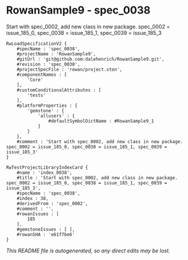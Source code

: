 # RowanSample9 - spec_0038
Start with spec_0002, add new class in new package. spec_0002 = issue_185_0, spec_0038 = issue_185_1, spec_0039 = issue_185_3
```
RwLoadSpecificationV2 {
	#specName : 'spec_0038',
	#projectName : 'RowanSample9',
	#gitUrl : 'git@github.com:dalehenrich/RowanSample9.git',
	#revision : 'spec_0038',
	#projectSpecFile : 'rowan/project.ston',
	#componentNames : [
		'Core'
	],
	#customConditionalAttributes : [
		'tests'
	],
	#platformProperties : {
		'gemstone' : {
			'allusers' : {
				#defaultSymbolDictName : #RowanSample9_1
			}
		}
	},
	#comment : 'Start with spec_0002, add new class in new package. spec_0002 = issue_185_0, spec_0038 = issue_185_1, spec_0039 = issue_185_3'
}

RwTestProjectLibraryIndexCard {
	#name : 'index_0038',
	#title : 'Start with spec_0002, add new class in new package. spec_0002 = issue_185_0, spec_0038 = issue_185_1, spec_0039 = issue_185_3',
	#specName : 'spec_0038',
	#index : 38,
	#derivedFrom : 'spec_0002',
	#comment : '',
	#rowanIssues : [
		185
	],
	#gemstoneIssues : [ ],
	#rowanSHA : 'e61f7be6'
}
```

*This README file is autogenerated, so any direct edits may be lost.*
